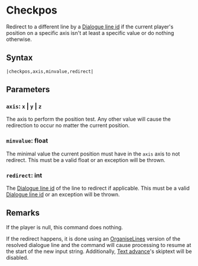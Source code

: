 # Checkpos

Redirect to a different line by a [Dialogue line id](../Dialogue%20line%20id.md) if the current player's position on a specific axis isn't at least a specific value or do nothing otherwise.

## Syntax

````
|checkpos,axis,minvalue,redirect|
````

## Parameters

### `axis`: `x` | `y` | `z`

The axis to perform the position test. Any other value will cause the redirection to occur no matter the current position.

### `minvalue`: float

The minimal value the current position must have in the `axis` axis to not redirect. This must be a valid float or an exception will be thrown.

### `redirect`: int

The [Dialogue line id](../Dialogue%20line%20id.md) of the line to redirect if applicable. This must be a valid [Dialogue line id](../Dialogue%20line%20id.md) or an exception will be thrown.

## Remarks

If the player is null, this command does nothing.

If the redirect happens, it is done using an [OrganiseLines](../../Related%20Systems/Automatic%20Line%20Breaks/OrganiseLines.md) version of the resolved dialogue line and the command will cause processing to resume at the start of the new input string. Additionally, [Text advance](../../Related%20Systems/Text%20advance.md)'s skiptext will be disabled.
